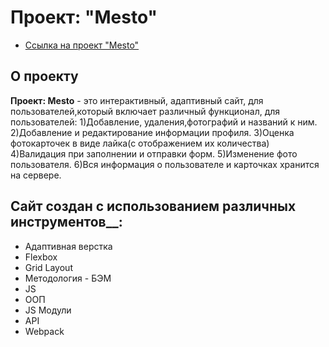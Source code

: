 # Проект: "Mesto"

* [Ссылка на проект "Mesto"](https://yazvinskiy.github.io/mesto/index.html)

## О проекту
  __Проект: Mesto__ - это интерактивный, адаптивный сайт, для пользователей,который включает различный функционал, для пользователей:
       1)Добавление, удаления,фотографий и названий к ним.
       2)Добавление и редактирование информации профиля.
       3)Оценка фотокарточек в виде лайка(с отображением их количества)
       4)Валидация при заполнении и отправки форм.
       5)Изменение фото пользователя.
       6)Вся информация о пользователе и карточках хранится на сервере.
       
## Сайт создан с использованием различных инструментов__:  
*  Адаптивная верстка
*  Flexbox     
*  Grid Layout
*  Методология - БЭМ 
*  JS
*  ООП
*  JS Модули 
*  API
*  Webpack
 
